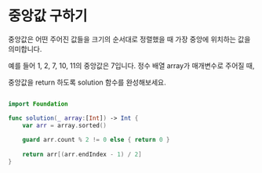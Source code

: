 중앙값 구하기
===============

중앙값은 어떤 주어진 값들을 크기의 순서대로 정렬했을 때 가장 중앙에 위치하는 값을 의미합니다.    

예를 들어 1, 2, 7, 10, 11의 중앙값은 7입니다. 정수 배열 array가 매개변수로 주어질 때,    

중앙값을 return 하도록 solution 함수를 완성해보세요.  

```swift 

import Foundation

func solution(_ array:[Int]) -> Int {
    var arr = array.sorted()
    
    guard arr.count % 2 != 0 else { return 0 }
    
    return arr[(arr.endIndex - 1) / 2]
}

```
